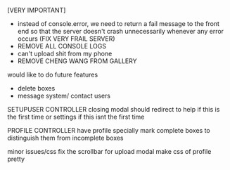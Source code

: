 [VERY IMPORTANT]
- instead of console.error, we need to return a fail message to the front end so that the server doesn't crash unnecessarily whenever any error occurs (FIX VERY FRAIL SERVER)
- REMOVE ALL CONSOLE LOGS
- can't upload shit from my phone
- REMOVE CHENG WANG FROM GALLERY

would like to do future features
- delete boxes
- message system/ contact users

SETUPUSER CONTROLLER
closing modal should redirect to help if this is the first time
	or settings if this isnt the first time

PROFILE CONTROLLER
have profile specially mark complete boxes to distinguish them from incomplete boxes

minor issues/css
fix the scrollbar for upload modal
make css of profile pretty
